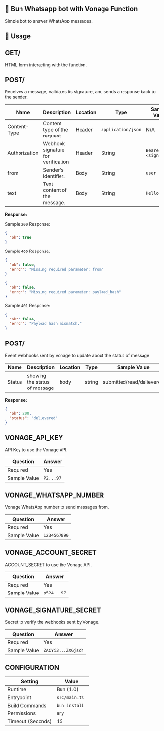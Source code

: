 ## 💬 Bun Whatsapp bot with Vonage Function

Simple bot to answer WhatsApp messages.

## 🧰 Usage

## GET/

HTML form interacting with the function.

## POST/

Receives a message, validates its signature, and sends a response back to the sender.

| Name          | Description                        | Location | Type                | Sample Value         |
| ------------- | ---------------------------------- | -------- | ------------------- | -------------------- |
| Content-Type  | Content type of the request        | Header   | `application/json ` | N/A                  |
| Authorization | Webhook signature for verification | Header   | String              | `Bearer <signature>` |
| from          | Sender's identifier.               | Body     | String              | `user`               |
| text          | Text content of the message.       | Body     | String              | `Hello World`        |

**Response:**

Sample `200` Response:

```json
{
  "ok": true
}
```

Sample `400` Response:

```json
{
  "ok": false,
  "error": "Missing required parameter: from"
}
```

```json
{
  "ok": false,
  "error": "Missing required parameter: payload_hash"
}
```

Sample `401` Response:

```json
{
  "ok": false,
  "error": "Payload hash mismatch."
}
```

## POST/

Event webhooks sent by vonage to update about the status of message

| Name   | Description                   | Location | Type   | Sample Value              |
| ------ | ----------------------------- | -------- | ------ | ------------------------- |
| Status | showing the status of message | body     | string | submitted/read/delievered |

**Response:**

```json
{
  "ok": 200,
  "status": "delievered"
}
```

## VONAGE_API_KEY

API Key to use the Vonage API.

| Question     | Answer    |
| ------------ | --------- |
| Required     | Yes       |
| Sample Value | `P2...97` |

## VONAGE_WHATSAPP_NUMBER

Vonage WhatsApp number to send messages from.

| Question     | Answer       |
| ------------ | ------------ |
| Required     | Yes          |
| Sample Value | `1234567890` |

## VONAGE_ACCOUNT_SECRET

ACCOUNT_SECRET to use the Vonage API.

| Question     | Answer      |
| ------------ | ----------- |
| Required     | Yes         |
| Sample Value | `p524...97` |

## VONAGE_SIGNATURE_SECRET

Secret to verify the webhooks sent by Vonage.

| Question     | Answer             |
| ------------ | ------------------ |
| Required     | Yes                |
| Sample Value | `ZACYi3...ZXGjsch` |

## CONFIGURATION

| Setting           | Value          |
| ----------------- | -------------- |
| Runtime           | Bun (1.0)      |
| Entrypoint        | `src/main.ts`  |
| Build Commands    | `bun install ` |
| Permissions       | `any`          |
| Timeout (Seconds) | 15             |
